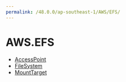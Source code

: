 ```yaml
---
permalink: /48.0.0/ap-southeast-1/AWS/EFS/
---
```


# AWS.EFS



* [AccessPoint](AccessPoint.md)
* [FileSystem](FileSystem.md)
* [MountTarget](MountTarget.md)